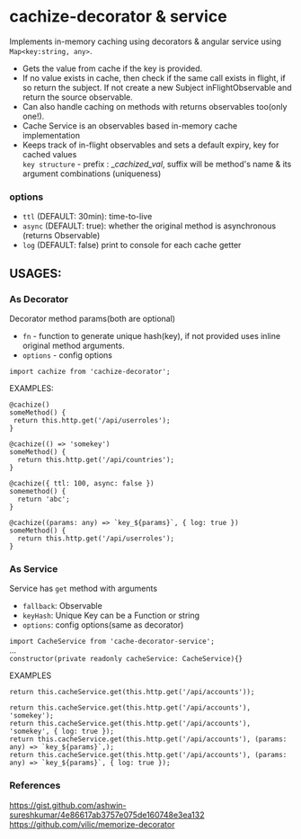 # cachize-decorator & service

Implements in-memory caching using decorators & angular service using `Map<key:string, any>`.

- Gets the value from cache if the key is provided.
- If no value exists in cache, then check if the same call exists in flight, if so return the subject. If not create a new Subject inFlightObservable and return the source observable.
- Can also handle caching on methods with returns observables too(only one!).
- Cache Service is an observables based in-memory cache implementation
- Keeps track of in-flight observables and sets a default expiry, key for cached values  
  `key structure` - prefix : \__cachized_val_, suffix will be method's name & its argument combinations (uniqueness)

### options

- `ttl` (DEFAULT: 30min): time-to-live
- `async` (DEFAULT: true): whether the original method is asynchronous (returns Observable)
- `log` (DEFAULT: false) print to console for each cache getter

## USAGES:

### As Decorator

Decorator method params(both are optional)

- `fn` - function to generate unique hash(key), if not provided uses inline original method arguments.
- `options` - config options

```
import cachize from 'cachize-decorator';
```

EXAMPLES:

```
@cachize()
someMethod() {
 return this.http.get('/api/userroles');
}
```

```
@cachize(() => 'somekey')
someMethod() {
  return this.http.get('/api/countries');
}
```

```
@cachize({ ttl: 100, async: false })
somemethod() {
  return 'abc';
}
```

```
@cachize((params: any) => `key_${params}`, { log: true })
someMethod() {
  return this.http.get('/api/userroles');
}
```

### As Service

Service has `get` method with arguments
- `fallback`: Observable
- `keyHash`: Unique Key can be a Function or string
- `options`: config options(same as decorator)



`import CacheService from 'cache-decorator-service';`  
  ...  
`constructor(private readonly cacheService: CacheService){}`

EXAMPLES

```
return this.cacheService.get(this.http.get('/api/accounts'));  
  
return this.cacheService.get(this.http.get('/api/accounts'), 'somekey');  
return this.cacheService.get(this.http.get('/api/accounts'), 'somekey', { log: true });  
return this.cacheService.get(this.http.get('/api/accounts'), (params: any) => `key_${params}`,);  
return this.cacheService.get(this.http.get('/api/accounts'), (params: any) => `key_${params}`, { log: true });  
```

### References

https://gist.github.com/ashwin-sureshkumar/4e86617ab3757e075de160748e3ea132
https://github.com/vilic/memorize-decorator
